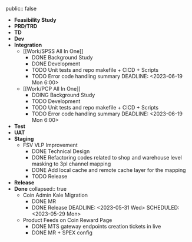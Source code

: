 public:: false

- **Feasibility Study**
- **PRD/TRD**
- **TD**
- **Dev**
- **Integration**
    - [[Work/SPSS All In One]]
        - DONE Background Study
        - DONE Development
        - TODO Unit tests and repo makefile + CICD + Scripts
        - TODO Error code handling summary
          DEADLINE: <2023-06-19 Mon 6:00>
    - [[Work/PCP All In One]]
        - DOING Background Study
        - TODO Development
        - TODO Unit tests and repo makefile + CICD + Scripts
        - TODO Error code handling summary
          DEADLINE: <2023-06-19 Mon 6:00>
- **Test**
- **UAT**
- **Staging**
    - FSV VLP Improvement
        - DONE Technical Design
        - DONE Refactoring codes related to shop and warehouse level masking to 3pl channel mapping
        - DONE Add local cache and remote cache layer for the mapping
        - TODO Release
- **Release**
- **Done**
  collapsed:: true
    - Coin Admin Kale Migration
        - DONE MR
        - DONE Release
          DEADLINE: <2023-05-31 Wed>
          SCHEDULED: <2023-05-29 Mon>
    - Product Feeds on Coin Reward Page
        - DONE MTS gateway endpoints creation tickets in live
        - DONE MR + SPEX config